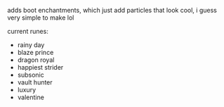 adds boot enchantments, which just add particles that look cool, i guess
very simple to make lol

current runes:
- rainy day
- blaze prince
- dragon royal
- happiest strider
- subsonic
- vault hunter
- luxury
- valentine
